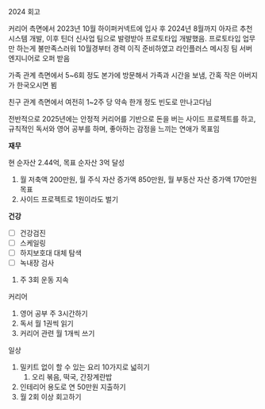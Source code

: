 
2024 회고

커리어 측면에서 2023년 10월 하이퍼커넥트에 입사 후 2024년 8월까지 아자르 추천시스템 개발, 이후 틴더 신사업 팀으로 발령받아 프로토타입 개발했음. 프로토타입 업무만 하는게 불만족스러워 10월경부터 경력 이직 준비하였고 라인플러스 메시징 팀 서버 엔지니어로 오퍼 받음

가족 관계 측면에서 5~6회 정도 본가에 방문해서 가족과 시간을 보냄, 간혹 작은 아버지가 한국오시면 뵘

친구 관계 측면에서 여전히 1~2주 당 약속 한개 정도 빈도로 만나고다님

전반적으로 2025년에는 안정적 커리어를 기반으로 돈을 버는 사이드 프로젝트를 하고, 규칙적인 독서와 영어 공부를 하며, 좋아하는 감정을 느끼는 연애가 목표임

**재무**

현 순자산 2.44억, 목표 순자산 3억 달성

1. 월 저축액 200만원, 월 주식 자산 증가액 850만원, 월 부동산 자산 증가액 170만원 목표
2. 사이드 프로젝트로 1원이라도 벌기


**건강**
- [ ] 건강검진
- [ ] 스케일링
- [ ] 하지보호대 대체 탐색
- [ ] 녹내장 검사

1. 주 3회 운동 지속

커리어

1. 영어 공부 주 3시간하기
2. 독서 월 1권씩 읽기
3. 커리어 관련 월 1개씩 쓰기

일상

1. 밀키트 없이 할 수 있는 요리 10가지로 넓히기
    1. 오리 볶음, 떡국, 간장계란밥
2. 인테리어 용도로 연 50만원 지출하기
3. 월 2회 이상 회고하기